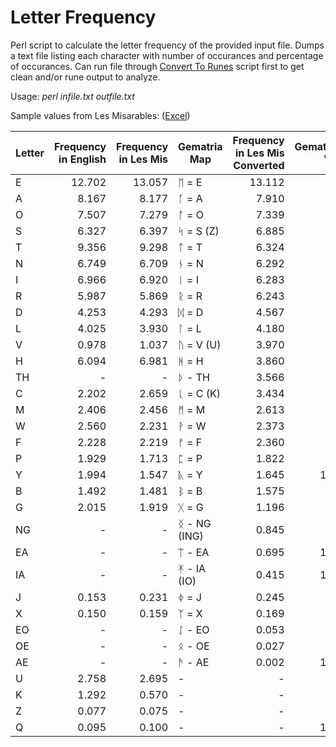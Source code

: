 # Letter Frequency

Perl script to calculate the letter frequency of the provided input file.  Dumps a text file listing each character with number of occurances and percentage of occurances.  Can run file through [Convert To Runes](../master/Convert%20To%20Runes) script first to get clean and/or rune output to analyze.

Usage: *perl infile.txt outfile.txt*

Sample values from Les Misarables: ([Excel](Letter%20Frequency/letter_frequency.xlsx))

Letter | Frequency in English | Frequency in Les Mis | Gematria Map | Frequency in Les Mis Converted | Gematria Val
---|---:|---:|---|---:|---:
E | 12.702 | 13.057 | ᛖ = E | 13.112 | 67
A | 8.167 | 8.177 | ᚪ = A | 7.910 | 97
O | 7.507 | 7.279 | ᚩ = O | 7.339 | 7
S | 6.327 | 6.397 | ᛋ = S (Z) | 6.885 | 53
T | 9.356 | 9.298 | ᛏ = T | 6.324 | 59
N | 6.749 | 6.709 | ᚾ = N | 6.292 | 29
I | 6.966 | 6.920 | ᛁ = I | 6.283 | 31
R | 5.987 | 5.869 | ᚱ = R | 6.243 | 11
D | 4.253 | 4.293 | ᛞ = D | 4.567 | 89
L | 4.025 | 3.930 | ᛚ = L | 4.180 | 73
V | 0.978 | 1.037 | ᚢ = V (U) | 3.970 | 3
H | 6.094 | 6.981 | ᚻ = H | 3.860 | 23
TH | - | - | ᚦ - TH | 3.566 | 5
C | 2.202 | 2.659 | ᚳ = C (K) | 3.434 | 13
M | 2.406 | 2.456 | ᛗ = M | 2.613 | 71
W | 2.560 | 2.231 | ᚹ = W | 2.373 | 19
F | 2.228 | 2.219 | ᚠ = F | 2.360 | 2
P | 1.929 | 1.713 | ᛈ = P | 1.822 | 43
Y | 1.994 | 1.547 | ᚣ = Y | 1.645 | 103
B | 1.492 | 1.481 | ᛒ = B | 1.575 | 61
G | 2.015 | 1.919 | ᚷ = G | 1.196 | 17
NG | - | - | ᛝ - NG (ING) | 0.845 | 79
EA | - | - | ᛠ - EA | 0.695 | 109
IA | - | - | ᛡ - IA (IO) | 0.415 | 107
J | 0.153 | 0.231 | ᛄ = J | 0.245 | 37
X | 0.150 | 0.159 | ᛉ = X | 0.169 | 47
EO | - | - | ᛇ - EO | 0.053 | 41
OE | - | - | ᛟ - OE | 0.027 | 83
AE | - | - | ᚫ - AE | 0.002 | 101
U | 2.758 | 2.695 | - | - | 3
K | 1.292 | 0.570 | - | - | 13
Z | 0.077 | 0.075 | - | - | 53
Q | 0.095 | 0.100 | - | - | 113
